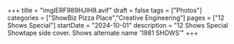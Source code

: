 +++
title = "imgIERF989HJIH8.avif"
draft = false
tags = ["Photos"]
categories = ["ShowBiz Pizza Place","Creative Engineering"]
pages = ["12 Shows Special"]
startDate = "2024-10-01"
description = "12 Shows Special Showtape side cover. Shows alternate name '1981 SHOWS'"
+++
